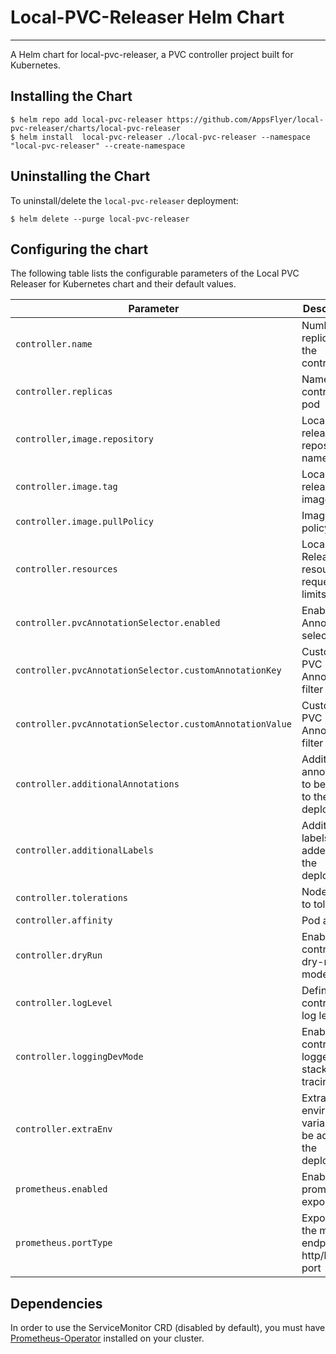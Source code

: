 # Local-PVC-Releaser Helm Chart
___

A Helm chart for local-pvc-releaser, a PVC controller project built for Kubernetes.

## Installing the Chart

```console
$ helm repo add local-pvc-releaser https://github.com/AppsFlyer/local-pvc-releaser/charts/local-pvc-releaser
$ helm install  local-pvc-releaser ./local-pvc-releaser --namespace "local-pvc-releaser" --create-namespace
```

## Uninstalling the Chart

To uninstall/delete the `local-pvc-releaser` deployment:

```console
$ helm delete --purge local-pvc-releaser
```


## Configuring the chart

The following table lists the configurable parameters of the Local PVC Releaser for Kubernetes chart and their
default values.

| Parameter                                                | Description                                               | Default                                                          |
|----------------------------------------------------------|-----------------------------------------------------------|------------------------------------------------------------------|
| `controller.name`                                        | Number of replicas for the controller                     | `local-pvc-releaser`                                             |
| `controller.replicas`                                    | Name of the controller pod                                | `1`                                                              |
| `controller,image.repository`                            | Local PVC releaser repository name                        | `packages.af-eng.io/docker/realtime-platform/local-pvc-releaser` |
| `controller.image.tag`                                   | Local PVC releaser image tag                              | `v0.1.0`                                                         |
| `controller.image.pullPolicy`                            | Image pull policy                                         | `Always`                                                         |
| `controller.resources`                                   | Local PVC Releaser resource requests & limits             | `{}`                                                             |
| `controller.pvcAnnotationSelector.enabled`               | Enable PVC Annotation selector                            | `true`                                                           |
| `controller.pvcAnnotationSelector.customAnnotationKey`   | Custom PVC Annotation filter key                          | `appsflyer.com/local-pvc-releaser`                               |
| `controller.pvcAnnotationSelector.customAnnotationValue` | Custom PVC Annotation filter value                        | `enabled`                                                        |
| `controller.additionalAnnotations`                       | Additional annotations to be added to the deployment      | `{}`                                                             |
| `controller.additionalLabels`                            | Additional labels to be added to the deployment           | `{}`                                                             |
| `controller.tolerations`                                 | Node taints to tolerate                                   | `[]`                                                             |
| `controller.affinity`                                    | Pod affinity                                              | `{}`                                                             |
| `controller.dryRun`                                      | Enable the controller in dry-run mode                     | `false`                                                          |
| `controller.logLevel`                                    | Define controller log level                               | `info`                                                           |
| `controller.loggingDevMode`                              | Enable the controller logger with stack tracing           | `false`                                                          |
| `controller.extraEnv`                                    | Extra environment variables to be added to the deployment | `{}`                                                             |
| `prometheus.enabled`                                     | Enabling prometheus exporter                              | `true`                                                           |
| `prometheus.portType`                                    | Exposing the metrics endpoint on http/https port          | `http`                                                           |


## Dependencies

In order to use the ServiceMonitor CRD (disabled by default), you must have [Prometheus-Operator](https://github.com/prometheus-operator/prometheus-operator) installed on your cluster.
